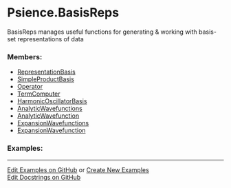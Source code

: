 # <a id="Psience.BasisReps">Psience.BasisReps</a>
    
BasisReps manages useful functions for generating & working with basis-set representations of data

### Members:

  - [RepresentationBasis](BasisReps/Bases/RepresentationBasis.md)
  - [SimpleProductBasis](BasisReps/Bases/SimpleProductBasis.md)
  - [Operator](BasisReps/Operators/Operator.md)
  - [TermComputer](BasisReps/Terms/TermComputer.md)
  - [HarmonicOscillatorBasis](BasisReps/HarmonicOscillator/HarmonicOscillatorBasis.md)
  - [AnalyticWavefunctions](BasisReps/Wavefunctions/AnalyticWavefunctions.md)
  - [AnalyticWavefunction](BasisReps/Wavefunctions/AnalyticWavefunction.md)
  - [ExpansionWavefunctions](BasisReps/Wavefunctions/ExpansionWavefunctions.md)
  - [ExpansionWavefunction](BasisReps/Wavefunctions/ExpansionWavefunction.md)

### Examples:



___

[Edit Examples on GitHub](https://github.com/McCoyGroup/References/edit/gh-pages/Documentation/examples/Psience/BasisReps.md) or 
[Create New Examples](https://github.com/McCoyGroup/References/new/gh-pages/?filename=Documentation/examples/Psience/BasisReps.md) <br/>
[Edit Docstrings on GitHub](https://github.com/McCoyGroup/Psience/edit/master/BasisReps/__init__.py?message=Update%20Docs)